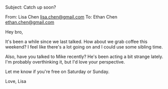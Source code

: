 Subject: Catch up soon?

From: Lisa Chen <lisa.chen@gmail.com>
To: Ethan Chen <ethan.chen@gmail.com>

Hey bro,

It's been a while since we last talked. How about we grab coffee this weekend? I feel like there's a lot going on and I could use some sibling time.

Also, have you talked to Mike recently? He's been acting a bit strange lately. I'm probably overthinking it, but I'd love your perspective.

Let me know if you're free on Saturday or Sunday.

Love,
Lisa
